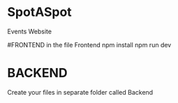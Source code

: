 # SpotASpot
Events Website

#FRONTEND
in the file Frontend
npm install
npm run dev

# BACKEND
Create your files in separate folder called Backend
